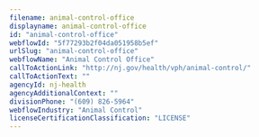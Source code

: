 ```yaml
---
filename: animal-control-office
displayname: animal-control-office
id: "animal-control-office"
webflowId: "5f77293b2f04da051958b5ef"
urlSlug: "animal-control-office"
webflowName: "Animal Control Office"
callToActionLink: "http://nj.gov/health/vph/animal-control/"
callToActionText: ""
agencyId: nj-health
agencyAdditionalContext: ""
divisionPhone: "(609) 826-5964"
webflowIndustry: "Animal Control"
licenseCertificationClassification: "LICENSE"
---
```

